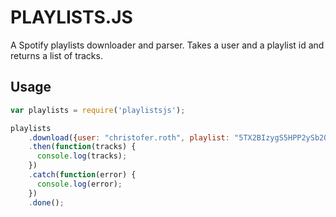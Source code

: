 # PLAYLISTS.JS

A Spotify playlists downloader and parser. Takes a user and a playlist id and returns a list of tracks.

## Usage

```javascript
var playlists = require('playlistsjs');

playlists
    .download({user: "christofer.roth", playlist: "5TX2BIzygS5HPP2ySb2OED"})
    .then(function(tracks) {
      console.log(tracks);
    })
    .catch(function(error) {
      console.log(error);
    })
    .done();
```
